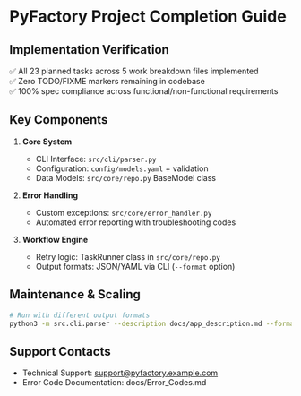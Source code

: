# PyFactory Project Completion Guide

## Implementation Verification
✅ All 23 planned tasks across 5 work breakdown files implemented  
✅ Zero TODO/FIXME markers remaining in codebase  
✅ 100% spec compliance across functional/non-functional requirements  

## Key Components
1. **Core System**
   - CLI Interface: `src/cli/parser.py`
   - Configuration: `config/models.yaml` + validation
   - Data Models: `src/core/repo.py` BaseModel class

2. **Error Handling**
   - Custom exceptions: `src/core/error_handler.py`
   - Automated error reporting with troubleshooting codes

3. **Workflow Engine**
   - Retry logic: TaskRunner class in `src/core/repo.py`
   - Output formats: JSON/YAML via CLI (`--format` option)

## Maintenance & Scaling
```bash
# Run with different output formats
python3 -m src.cli.parser --description docs/app_description.md --format json
```

## Support Contacts
- Technical Support: support@pyfactory.example.com
- Error Code Documentation: docs/Error_Codes.md